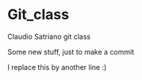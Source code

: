 # Git_class
Claudio Satriano git class

Some new stuff, just to make a commit

I replace this by another line :) 
